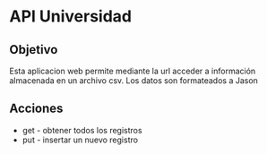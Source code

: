 # API Universidad
## Objetivo
Esta aplicacion web permite 
mediante la url acceder a información almacenada en un archivo csv.
Los datos son formateados a Jason
## Acciones
 * get - obtener todos los registros
* put - insertar un nuevo registro